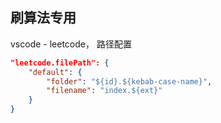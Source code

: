 ## 刷算法专用

vscode - leetcode， 路径配置
```json
"leetcode.filePath": {
    "default": {
        "folder": "${id}.${kebab-case-name}",
        "filename": "index.${ext}"
    }
}
```